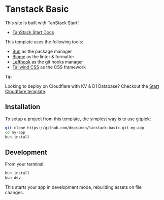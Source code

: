 # Tanstack Basic

This site is built with TanStack Start!

- [TanStack Start Docs](https://tanstack.com/start)

This template uses the following tools:

- [Bun](https://bun.sh/docs) as the package manager
- [Biome](https://biomejs.dev/) as the linter & formatter
- [Lefthook](https://lefthook.dev/) as the git hooks manager
- [Tailwind CSS](https://tailwindcss.com/) as the CSS framework

> [!TIP]
Looking to deploy on Cloudflare with KV & D1 Database? Checkout the [Start Cloudflare template](https://github.com/depsimon/tanstack-start-cf).

## Installation

To setup a project from this template, the simplest way is to use gitpick:

```sh
git clone https://github.com/depsimon/tanstack-basic.git my-app
cd my-app
bun install
```

## Development

From your terminal:

```sh
bun install
bun dev
```

This starts your app in development mode, rebuilding assets on file changes.
